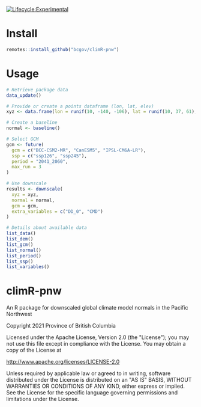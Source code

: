 <!-- badges: start -->
[![Lifecycle:Experimental](https://img.shields.io/badge/Lifecycle-Experimental-339999)](<Redirect-URL>)
<!-- badges: end -->

# Install

```r
remotes::install_github("bcgov/climR-pnw")
```

# Usage

```r
# Retrieve package data
data_update()

# Provide or create a points dataframe (lon, lat, elev)
xyz <- data.frame(lon = runif(10, -140, -106), lat = runif(10, 37, 61), elev = runif(10))

# Create a baseline
normal <- baseline()

# Select GCM
gcm <- future(
  gcm = c("BCC-CSM2-MR", "CanESM5", "IPSL-CM6A-LR"),
  ssp = c("ssp126", "ssp245"),
  period = "2041_2060",
  max_run = 3
)

# Use downscale
results <- downscale(
  xyz = xyz,
  normal = normal,
  gcm = gcm,
  extra_variables = c("DD_0", "CMD")
)

# Details about available data
list_data()
list_dem()
list_gcm()
list_normal()
list_period()
list_ssp()
list_variables()

```

# climR-pnw
An R package for downscaled global climate model normals in the Pacific Northwest

Copyright 2021 Province of British Columbia

Licensed under the Apache License, Version 2.0 (the "License"); you may not use this file except in compliance with the License. You may obtain a copy of the License at

http://www.apache.org/licenses/LICENSE-2.0

Unless required by applicable law or agreed to in writing, software distributed under the License is distributed on an "AS IS" BASIS, WITHOUT WARRANTIES OR CONDITIONS OF ANY KIND, either express or implied. See the License for the specific language governing permissions and limitations under the License.
